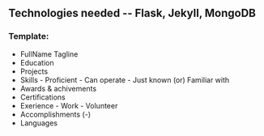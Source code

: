 ## Technologies needed -- Flask, Jekyll, MongoDB

### Template:
+ FullName
  Tagline
+ Education
+ Projects
+ Skills
      - Proficient
      - Can operate
      - Just known (or) Familiar with
+ Awards & achivements
+ Certifications
+ Exerience
      - Work
      - Volunteer
+ Accomplishments (*-*)
+ Languages

